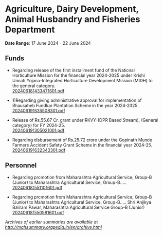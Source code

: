 # Agriculture, Dairy Development, Animal Husbandry and Fisheries Department

**Date Range**: 17 June 2024 - 22 June 2024


## Funds
- Regarding release of the first installment fund of the National Horticulture Mission for the financial year 2024-2025 under Krishi Unnati Yojana-Integrated Horticulture Development Mission (MIDH) to the general category.\
  [202406181433471601.pdf](https://gr.maharashtra.gov.in/Site/Upload/Government%20Resolutions/English/202406181433471601.pdf)

- 1)Regarding giving administrative approval for implementation of Bhausaheb Fundkar Plantation Scheme in the year 2024-2025.\
  [202406191635508301.pdf](https://gr.maharashtra.gov.in/Site/Upload/Government%20Resolutions/English/202406191635508301.pdf)

- Release of Rs.55.67 Cr. grant under RKVY-(DPR Based Stream), (General category) for FY 2024-25.\
  [202406191305021001.pdf](https://gr.maharashtra.gov.in/Site/Upload/Government%20Resolutions/English/202406191305021001.pdf)

- Regarding disbursement of Rs.25.72 crore under the Gopinath Munde Farmers Accident Safety Grant Scheme in the financial year 2024-25.\
  [202406191632343301.pdf](https://gr.maharashtra.gov.in/Site/Upload/Government%20Resolutions/English/202406191632343301.pdf)

## Personnel
- Regarding promotion from Maharashtra Agricultural Service, Group-B (Junior) to Maharashtra Agricultural Service, Group-B.....\
  [202406181551101601.pdf](https://gr.maharashtra.gov.in/Site/Upload/Government%20Resolutions/English/202406181551101601.pdf)

- Regarding promotion from Maharashtra Agricultural Service, Group-B (Junior) to Maharashtra Agricultural Service, Group-B..... Shri.Anjikya Baliram Pawar, Maharashtra Agricultural Service Group-B (Junior)\
  [202406181550581601.pdf](https://gr.maharashtra.gov.in/Site/Upload/Government%20Resolutions/English/202406181550581601.pdf)


*Archives of earlier summaries are available at http://mahsummary.orgpedia.in/en/archive.html*